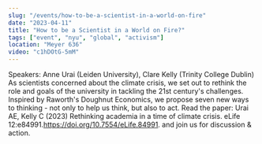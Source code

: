```yaml
---
slug: "/events/how-to-be-a-scientist-in-a-world-on-fire"
date: "2023-04-11"
title: "How to be a Scientist in a World on Fire?"
tags: ["event", "nyu", "global", "activism"]
location: "Meyer 636"
video: "c1hDOtG-5mM"
---
```

Speakers: Anne Urai (Leiden University), Clare Kelly (Trinity College Dublin)
As scientists concerned about the climate crisis, we set out to rethink the role and goals of the university in tackling the 21st century's challenges. Inspired by Raworth's Doughnut Economics, we propose seven new ways to thinking - not only to help us think, but also to act. Read the paper: Urai AE, Kelly C (2023) Rethinking academia in a time of climate crisis. eLife 12:e84991.https://doi.org/10.7554/eLife.84991. and join us for discussion & action.